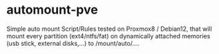 # automount-pve
Simple auto mount Script/Rules tested on Proxmox8 / Debian12, that will  mount every partition (ext4/ntfs/fat) on dynamically attached memories (usb stick, external disks,...) to /mount/auto/....
